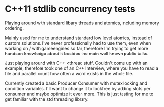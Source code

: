 # C++11 stdlib concurrency tests
Playing around with standard libary threads and atomics, including memory ordering.

Mainly used for me to understand standard low level atomics, instead of custom solutions.
I've never professionally had to use them, even when working on / with gameengines so far, therefore I'm trying to 
get more handson knowledge about it besides the main well known public talks.

Just playing around with C++ <thread <atomics> stuff.
Couldn't come up with an example, therefore took one of an C++ Interview, where you have to read a file 
and parallel count how often a word exists in the whole file.

Currently created a basic Producer Consumer with mutex locking and condition variables.
I'll want to change it to lockfree by adding slots per consumer and maybe optimize it even more.
This is just testing for me to get familiar with the std threading library.
